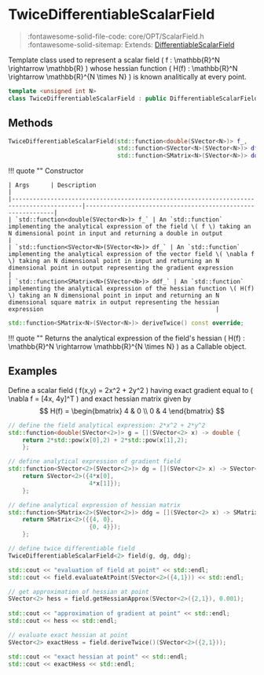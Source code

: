 # TwiceDifferentiableScalarField

> :fontawesome-solid-file-code: core/OPT/ScalarField.h &nbsp;&nbsp;&nbsp;&nbsp;&nbsp;&nbsp; :fontawesome-solid-sitemap: Extends: [DifferentiableScalarField](DifferentiableScalarField.md)

Template class used to represent a scalar field \( f : \mathbb{R}^N \rightarrow \mathbb{R} \) whose hessian function \( H(f) : \mathbb{R}^N \rightarrow \mathbb{R}^{N \times N} \) is known analitically at every point.

``` c++
template <unsigned int N> 
class TwiceDifferentiableScalarField : public DifferentiableScalarField<N> { ... };
```

## Methods

``` c++
TwiceDifferentiableScalarField(std::function<double(SVector<N>)> f_, 
	                           std::function<SVector<N>(SVector<N>)> df_, 
	                           std::function<SMatrix<N>(SVector<N>)> ddf_)
```

!!! quote ""
	Constructor

    | Args      | Description                                                 |
    |------------------------------------------------------------------------------------------|-------------------------------------------------------------|
    | `std::function<double(SVector<N>)> f_` | An `std::function` implementing the analytical expression of the field \( f \) taking an N dimensional point in input and returning a double in output                                                 |
	| `std::function<SVector<N>(SVector<N>)> df_` | An `std::function` implementing the analytical expression of the vector field \( \nabla f \) taking an N dimensional point in input and returning an N dimensional point in output representing the gradient expression                                                 |
	| `std::function<SMatrix<N>(SVector<N>)> ddf_` | An `std::function` implementing the analytical expression of the hessian function \( H(f) \) taking an N dimensional point in input and returning an N dimensional square matrix in output representing the hessian expression                                                 |

``` c++
std::function<SMatrix<N>(SVector<N>)> deriveTwice() const override;
```

!!! quote ""
	Returns the analytical expression of the field's hessian \( H(f) : \mathbb{R}^N \rightarrow \mathbb{R}^{N \times N} \) as a Callable object.

## Examples

Define a scalar field \( f(x,y) = 2x^2 + 2y^2 \) having exact gradient equal to \( \nabla f = [4x, 4y]^T \) and exact hessian matrix given by
$$ H(f) = \begin{bmatrix} 4 & 0 \\ 0 & 4 \end{bmatrix} $$

``` c++ linenums="1"
// define the field analytical expression: 2*x^2 + 2*y^2
std::function<double(SVector<2>)> g = [](SVector<2> x) -> double { 
	return 2*std::pow(x[0],2) + 2*std::pow(x[1],2); 
	};

// define analytical expression of gradient field
std::function<SVector<2>(SVector<2>)> dg = [](SVector<2> x) -> SVector<2> { 
	return SVector<2>({4*x[0], 
                       4*x[1]}); 
	};

// define analytical expression of hessian matrix
std::function<SMatrix<2>(SVector<2>)> ddg = [](SVector<2> x) -> SMatrix<2> { 
	return SMatrix<2>({{4, 0},
	                   {0, 4}});
	};

// define twice differentiable field
TwiceDifferentiableScalarField<2> field(g, dg, ddg);

std::cout << "evaluation of field at point" << std::endl;
std::cout << field.evaluateAtPoint(SVector<2>({4,1})) << std::endl;

// get approximation of hessian at point
SVector<2> hess = field.getHessianApprox(SVector<2>({2,1}), 0.001);
    
std::cout << "approximation of gradient at point" << std::endl;
std::cout << hess << std::endl;

// evaluate exact hessian at point
SVector<2> exactHess = field.deriveTwice()(SVector<2>({2,1}));

std::cout << "exact hessian at point" << std::endl;
std::cout << exactHess << std::endl;
```
